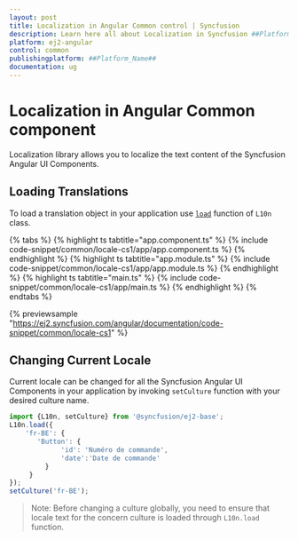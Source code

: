 ```yaml
---
layout: post
title: Localization in Angular Common control | Syncfusion
description: Learn here all about Localization in Syncfusion ##Platform_Name## Common control of Syncfusion Essential JS 2 and more.
platform: ej2-angular
control: common
publishingplatform: ##Platform_Name##
documentation: ug
---
```


# Localization in Angular Common component

Localization library allows you to localize the text content of the Syncfusion Angular UI Components.

## Loading Translations

To load a translation object in your application use [`load`](https://ej2.syncfusion.com/documentation/api/base/l10n#load) function of `L10n` class.

{% tabs %}
{% highlight ts tabtitle="app.component.ts" %}
{% include code-snippet/common/locale-cs1/app/app.component.ts %}
{% endhighlight %}
{% highlight ts tabtitle="app.module.ts" %}
{% include code-snippet/common/locale-cs1/app/app.module.ts %}
{% endhighlight %}
{% highlight ts tabtitle="main.ts" %}
{% include code-snippet/common/locale-cs1/app/main.ts %}
{% endhighlight %}
{% endtabs %}
  
{% previewsample "https://ej2.syncfusion.com/angular/documentation/code-snippet/common/locale-cs1" %}

## Changing Current Locale

Current locale can be changed for all the Syncfusion Angular UI Components in your application by
invoking `setCulture` function with your desired culture name.

```typescript
import {L10n, setCulture} from '@syncfusion/ej2-base';
L10n.load({
    'fr-BE': {
       'Button': {
             'id': 'Numéro de commande',
             'date':'Date de commande'
         }
     }
});
setCulture('fr-BE');
```

>Note: Before changing a culture globally, you need to ensure that locale text for the concern   culture is loaded through `L10n.load` function.
